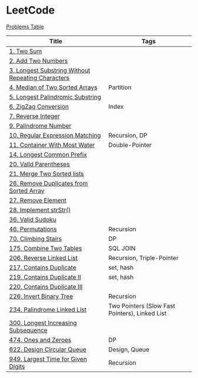 # LeetCode

[Problems Table](./Crawler/problems.md)

| Title                                                                                                            | Tags                                           |
| ---------------------------------------------------------------------------------------------------------------- | ---------------------------------------------- |
| [1. Two Sum](./Problems/1.Two-Sum)                                                                               |                                                |
| [2. Add Two Numbers](./Problems/2.Add-Two-Numbers)                                                               |                                                |
| [3. Longest Substring Without Repeating Characters](./Problems/3.Longest-Substring-Without-Repeating-Characters) |                                                |
| [4. Median of Two Sorted Arrays](./Problems/4.Median-of-Two-Sorted-Arrays)                                       | Partition                                      |
| [5. Longest Palindromic Substring](./Problems/5.Longest-Palindromic-Substring)                                   |                                                |
| [6. ZigZag Conversion](./Problems/6.ZigZag-Conversion)                                                           | Index                                          |
| [7. Reverse Integer](./Problems/7.Reverse-Integer)                                                               |                                                |
| [9. Palindrome Number](./Problems/9.Palindrome-Number)                                                           |                                                |
| [10. Regular Expression Matching](./Problems/10.Regular-Expression-Matching)                                     | Recursion, DP                                  |
| [11. Container With Most Water](./Problems/11.Container-With-Most-Water)                                         | Double-Pointer                                 |
| [14. Longest Common Prefix](./Problems/14.Longest-Common-Prefix)                                                 |                                                |
| [20. Valid Parentheses](./Problems/20.Valid-Parentheses)                                                         |                                                |
| [21. Merge Two Sorted lists](./Problems/21.Merge-Two-Sorted-lists)                                               |                                                |
| [26. Remove Duplicates from Sorted Array](./Problems/26.Remove-Duplicates-from-Sorted-Array)                     |                                                |
| [27. Remove Element](./Problems/27.Remove-Element)                                                               |                                                |
| [28. Implement strStr()](<./28.Implement-strStr()>)                                                              |                                                |
| [36. Valid Sudoku](./Problems/36.Valid-Sudoku)                                                                   |                                                |
| [46. Permutations](./Problems/46.Permutations)                                                                   | Recursion                                      |
| [70. Climbing Stairs](./Problems/70.Climbing-Stairs)                                                             | DP                                             |
| [175. Combine Two Tables](./Problems/175.Combine-Two-Tables)                                                     | SQL JOIN                                       |
| [206. Reverse Linked List](./Problems/206.Reverse-Linked-List)                                                   | Recursion, Triple-Pointer                      |
| [217. Contains Duplicate](./Problems/217.Contains-Duplicate)                                                     | set, hash                                      |
| [219. Contains Duplicate II](./Problems/219.Contains-Duplicate-II)                                               | set, hash                                      |
| [220. Contains Duplicate III](./Problems/220.Contains-Duplicate-III)                                             |                                                |
| [226. Invert Binary Tree](./Problems/226.Invert-Binary-Tree)                                                     | Recursion                                      |
| [234. Palindrome Linked List](./Problems/234.Palindrome-Linked-List)                                             | Two Pointers (Slow Fast Pointers), Linked List |
| [300. Longest Increasing Subsequence](./Problems/300.Longest-Increasing-Subsequence)                             |                                                |
| [474. Ones and Zeroes](./Problems/474.Ones-and-Zeroes)                                                           | DP                                             |
| [622. Design Circular Queue](./Problems/622.Design-Circular-Queue)                                               | Design, Queue                                  |
| [949. Largest Time for Given Digits](./Problems/949.-Largest-Time-for-Given-Digits)                              | Recursion                                      |
